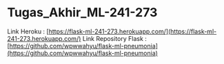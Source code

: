 # Tugas_Akhir_ML-241-273
 
Link Heroku : [https://flask-ml-241-273.herokuapp.com/](https://flask-ml-241-273.herokuapp.com/)
Link Repository Flask : [https://github.com/wpwwahyu/flask-ml-pneumonia](https://github.com/wpwwahyu/flask-ml-pneumonia)
